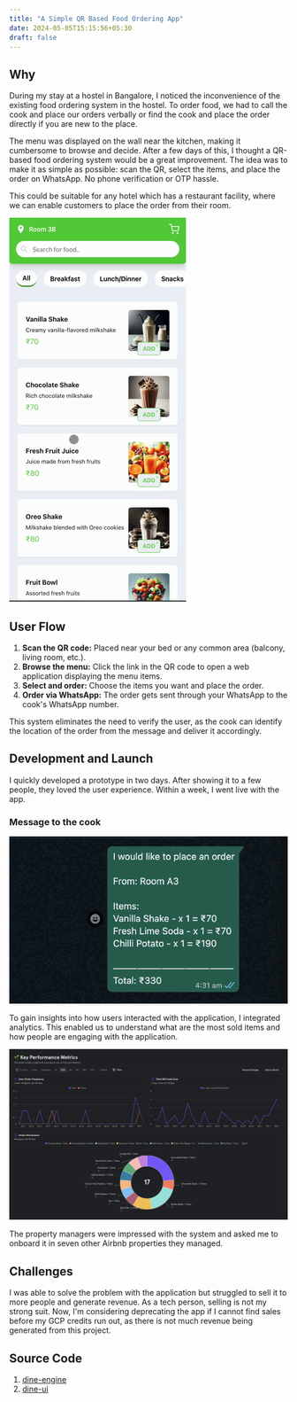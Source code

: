 ```yaml
---
title: "A Simple QR Based Food Ordering App"
date: 2024-05-05T15:15:56+05:30
draft: false
---
```


## Why

During my stay at a hostel in Bangalore, I noticed the inconvenience of the existing food ordering system in the hostel. To order food, we had to call the cook and place our orders verbally or find the cook and place the order directly if you are new to the place.

The menu was displayed on the wall near the kitchen, making it cumbersome to browse and decide. After a few days of this, I thought a QR-based food ordering system would be a great improvement. The idea was to make it as simple as possible: scan the QR, select the items, and place the order on WhatsApp. No phone verification or OTP hassle.

This could be suitable for any hotel which has a restaurant facility, where we can enable customers to place the order from their room.


![Demo](/images/qr_demo.gif)

## User Flow

1. **Scan the QR code:** Placed near your bed or any common area (balcony, living room, etc.).
2. **Browse the menu:** Click the link in the QR code to open a web application displaying the menu items.
3. **Select and order:** Choose the items you want and place the order.
4. **Order via WhatsApp:** The order gets sent through your WhatsApp to the cook's WhatsApp number.

This system eliminates the need to verify the user, as the cook can identify the location of the order from the message and deliver it accordingly.

## Development and Launch

I quickly developed a prototype in two days. After showing it to a few people, they loved the user experience. Within a week, I went live with the app.

### Message to the cook

![Demo](/images/order.png)

To gain insights into how users interacted with the application, I integrated analytics. This enabled us to understand what are the most sold items and how people are engaging with the application.

![Demo](/images/dine-analytics.png)

The property managers were impressed with the system and asked me to onboard it in seven other Airbnb properties they managed.

## Challenges

I was able to solve the problem with the application but struggled to sell it to more people and generate revenue. As a tech person, selling is not my strong suit. Now, I'm considering deprecating the app if I cannot find sales before my GCP credits run out, as there is not much revenue being generated from this project.

## Source Code

1. [dine-engine](https://github.com/RupxCompany/dine-engine)
2. [dine-ui](https://github.com/RupxCompany/dine-ui )
